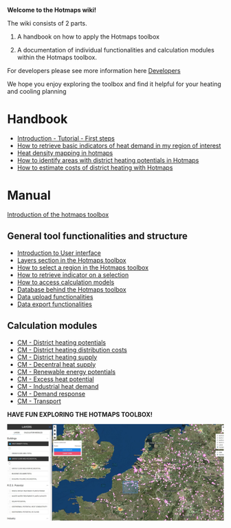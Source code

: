 **Welcome to the Hotmaps wiki!**

The wiki consists of 2 parts.

1) A handbook on how to apply the Hotmaps toolbox

2) A documentation of individual functionalities and calculation modules within the Hotmaps toolbox.

For developers please see more information here [Developers](Developers)

We hope you enjoy exploring the toolbox and find it helpful for your heating and cooling planning


# Handbook
* [Introduction - Tutorial - First steps](Handbook_Introduction)
* [How to retrieve basic indicators of heat demand in my region of interest](Handbook_indicators)
* [Heat density mapping in hotmaps](Handbook_Heat_density_mapping)
* [How to identify areas with district heating potentials in Hotmaps](Handbook_district_heating_potentials)  
* [How to estimate costs of district heating with Hotmaps](tutorial5)  

# Manual
[Introduction of the hotmaps toolbox](Introduction_manual)

## General tool functionalities and structure
* [Introduction to User interface](Hotmaps-Graphical-User-Interface)
* [Layers section in the Hotmaps toolbox](Layer-section)
* [How to select a region in the Hotmaps toolbox](How-to-select-a-region-in-the-Hotmaps-toolbox)
* [How to retrieve indicator on a selection](Indicators_section)
* [How to access calculation models](CM_access)
* [Database behind the Hotmaps toolbox](Database_of_Hotmaps)
* [Data upload functionalities](Data_upload)
* [Data export functionalities](Data_export)

## Calculation modules
* [CM - District heating potentials](CM---District-Heating-Potentials)
* [CM - District heating distribution costs](CM_DH_distribution_costs)
* [CM - District heating supply](CM_DH_supply)
* [CM - Decentral heat supply](CM_decentral_costs)  
* [CM - Renewable energy potentials](CM_renewable_potentials)
* [CM - Excess heat potential](CM_excess_heat)
* [CM - Industrial heat demand](CM_industrial_heat_demand)
* [CM - Demand response](CM_demand_response)
* [CM - Transport](CM_transport)


**HAVE FUN EXPLORING THE HOTMAPS TOOLBOX!**


![](https://github.com/HotMaps/hotmaps_wiki/blob/master/Images/Hotmaps_test.JPG)